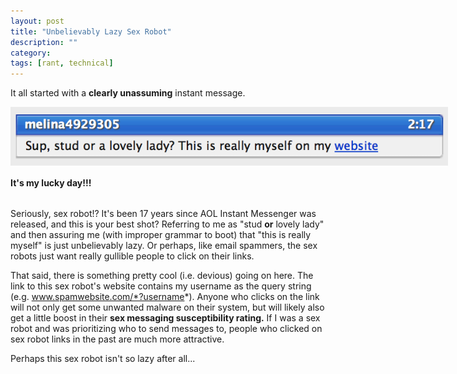 ```yaml
---
layout: post
title: "Unbelievably Lazy Sex Robot"
description: ""
category: 
tags: [rant, technical]
---
```


It all started with a **clearly unassuming** instant message.

<div>
	<img class="rounded-corners" style="max-width: 700px; border: 0px;" src="/assets/images/posts/2014-09-04/robot.png"/>
	<p class="caption-text" style="line-height: 1.5em; margin-bottom: 30px;"><strong>It's my lucky day!!!</strong></p>
</div>

Seriously, sex robot!? It's been 17 years since AOL Instant Messenger was released, and this is your best shot? Referring to me as "stud **or** lovely lady" and then assuring me (with improper grammar to boot) that "this is really myself" is just unbelievably lazy. Or perhaps, like email spammers, the sex robots just want really gullible people to click on their links.

That said, there is something pretty cool (i.e. devious) going on here. The link to this sex robot's website contains my username as the query string (e.g. www.spamwebsite.com/*?username*). Anyone who clicks on the link will not only get some unwanted malware on their system, but will likely also get a little boost in their **sex messaging susceptibility rating.** If I was a sex robot and was prioritizing who to send messages to, people who clicked on sex robot links in the past are much more attractive.  

Perhaps this sex robot isn't so lazy after all...
